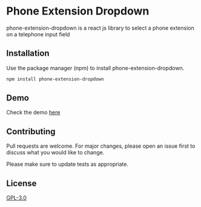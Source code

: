 # Phone Extension Dropdown

phone-extension-dropdown is a react js library to select a phone extension on a telephone input field

## Installation

Use the package manager (npm) to install phone-extension-dropdown.

```bash
npm install phone-extension-dropdown
```

## Demo
Check the demo [here](https://icrescenti.github.io/phone-extension-dropdown/)

## Contributing

Pull requests are welcome. For major changes, please open an issue first
to discuss what you would like to change.

Please make sure to update tests as appropriate.

## License

[GPL-3.0](https://github.com/icrescenti/ReactHierarchy/blob/master/LICENSE)
